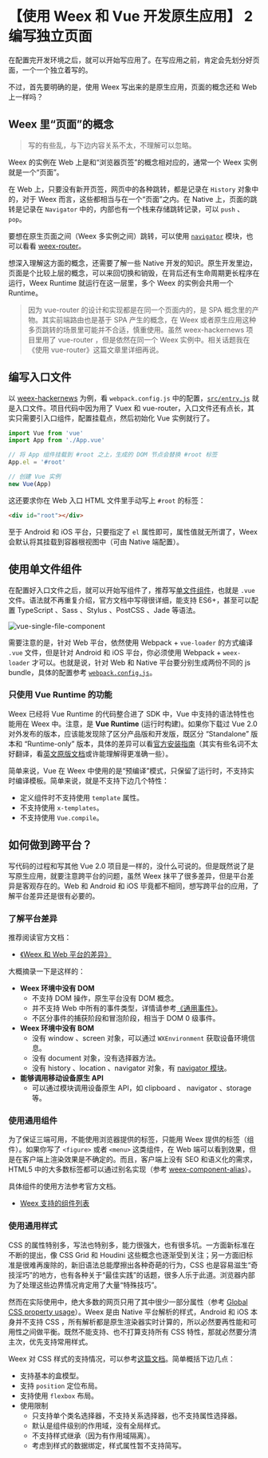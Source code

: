 # 【使用 Weex 和 Vue 开发原生应用】 2 编写独立页面

在配置完开发环境之后，就可以开始写应用了。在写应用之前，肯定会先划分好页面，一个一个独立着写的。

不过，首先要明确的是，使用 Weex 写出来的是原生应用，页面的概念还和 Web 上一样吗？

## Weex 里“页面”的概念

> 写的有些乱，与下边内容关系不太，不理解可以忽略。

Weex 的实例在 Web 上是和“浏览器页签”的概念相对应的，通常一个 Weex 实例就是一个“页面”。

在 Web 上，只要没有新开页签，网页中的各种跳转，都是记录在 `History` 对象中的，对于 Weex 而言，这些都相当与在一个“页面”之内。在 Native 上，页面的跳转是记录在 `Navigator` 中的，内部也有一个栈来存储跳转记录，可以 `push` 、 `pop`。

要想在原生页面之间（Weex 多实例之间）跳转，可以使用 [`navigator`](https://weex-project.io/cn/references/modules/navigator.html) 模块，也可以看看 [weex-router](http://market.dotwe.org/ext/list.htm#9)。

想深入理解这方面的概念，还需要了解一些 Native 开发的知识。原生开发里边，页面是个比较上层的概念，可以来回切换和销毁，在背后还有生命周期更长程序在运行，Weex Runtime 就运行在这一层里，多个 Weex 的实例会共用一个 Runtime。

> 因为 vue-router 的设计和实现都是在同一个页面内的，是 SPA 概念里的产物。其实前端路由也是基于 SPA 产生的概念，在 Weex 或者原生应用这种多页跳转的场景里可能并不合适，慎重使用。虽然 weex-hackernews 项目里用了 vue-router ，但是依然在同一个 Weex 实例中。相关话题我在 《使用 vue-router》这篇文章里详细再说。

## 编写入口文件

以 [weex-hackernews](https://github.com/weexteam/weex-hackernews) 为例，看 `webpack.config.js` 中的配置，[`src/entry.js`](https://github.com/weexteam/weex-hackernews/blob/master/src/entry.js) 就是入口文件。项目代码中因为用了 Vuex 和 vue-router，入口文件还有点长，其实只需要引入口组件，配置挂载点，然后初始化 Vue 实例就行了。

```js
import Vue from 'vue'
import App from './App.vue'

// 将 App 组件挂载到 #root 之上，生成的 DOM 节点会替换 #root 标签
App.el = '#root'

// 创建 Vue 实例
new Vue(App)
```

这还要求你在 Web 入口 HTML 文件里手动写上 `#root` 的标签：

```html
<div id="root"></div>
```

至于 Android 和 iOS 平台，只要指定了 `el` 属性即可，属性值就无所谓了，Weex 会默认将其挂载到容器根视图中（可由 Native 端配置）。

## 使用单文件组件

在配置好入口文件之后，就可以开始写组件了，推荐写[单文件组件](https://cn.vuejs.org/v2/guide/single-file-components.html)，也就是 `.vue` 文件。语法就不再重复介绍，官方文档中写得很详细，能支持 ES6+，甚至可以配置 TypeScript 、Sass 、Stylus 、PostCSS 、Jade 等语法。

![vue-single-file-component](https://cn.vuejs.org/images/vue-component-with-preprocessors.png)

需要注意的是，针对 Web 平台，依然使用 Webpack + `vue-loader` 的方式编译 `.vue` 文件，但是针对 Android 和 iOS 平台，你必须使用 Webpack + `weex-loader` 才可以。也就是说，针对 Web 和 Native 平台要分别生成两份不同的 js bundle，具体的配置参考 [`webpack.config.js`](https://github.com/weexteam/weex-hackernews/blob/8d06bc241b4c44e8f4abb4fd08132c14a4653386/webpack.config.js)。

### 只使用 Vue Runtime 的功能

Weex 已经将 Vue Runtime 的代码整合进了 SDK 中，Vue 中支持的语法特性也能用在 Weex 中。注意，是 **Vue Runtime** (运行时构建)。如果你下载过 Vue 2.0 对外发布的版本，应该能发现除了区分产品版和开发版，既区分 “Standalone” 版本和 “Runtime-only” 版本，具体的差异可以看[官方安装指南](https://cn.vuejs.org/v2/guide/installation.html#独立构建-vs-运行时构建)（其实有些名词不太好翻译，看[英文原版文档](https://vuejs.org/v2/guide/installation.html#Standalone-vs-Runtime-only-Build)或许能理解得更准确一些）。

简单来说，Vue 在 Weex 中使用的是“预编译”模式，只保留了运行时，不支持实时编译模板。简单来说，就是不支持下边几个特性：

+ 定义组件时不支持使用 `template` 属性。
+ 不支持使用 `x-templates`。
+ 不支持使用 `Vue.compile`。

## 如何做到跨平台？

写代码的过程和写其他 Vue 2.0 项目是一样的，没什么可说的。但是既然说了是写原生应用，就要注意跨平台的问题，虽然 Weex 抹平了很多差异，但是平台差异是客观存在的。Web 和 Android 和 iOS 毕竟都不相同，想写跨平台的应用，了解平台差异还是很有必要的。

### 了解平台差异

推荐阅读官方文档：

+ [《Weex 和 Web 平台的差异》](http://weex.apache.org/cn/references/platform-difference.html)

大概摘录一下是这样的：

+ **Weex 环境中没有 DOM**
  + 不支持 DOM 操作，原生平台没有 DOM 概念。
  + 并不支持 Web 中所有的事件类型，详情请参考[《通用事件》](http://weex.apache.org/cn/references/common-event.html)。
  + 不区分事件的捕获阶段和冒泡阶段，相当于 DOM 0 级事件。
+ **Weex 环境中没有 BOM**
  + 没有 window 、screen 对象，可以通过 `WXEnvironment` 获取设备环境信息。
  + 没有 document 对象，没有选择器方法。
  + 没有 history 、location 、navigator 对象，有 [navigator 模块](http://weex.apache.org/cn/references/modules/navigator.html)。
+ **能够调用移动设备原生 API**
  + 可以通过模块调用设备原生 API，如 clipboard 、 navigator 、storage 等。

### 使用通用组件

为了保证三端可用，不能使用浏览器提供的标签，只能用 Weex 提供的标签（组件）。如果你写了 `<figure>` 或者 `<menu>` 这类组件，在 Web 端可以看到效果，但是在客户端上渲染效果是不确定的。而且，客户端上没有 SEO 和语义化的需求，HTML5 中的大多数标签都可以通过别名实现（参考 [weex-component-alias](https://github.com/Hanks10100/weex-component-alias)）。

具体组件的使用方法参考官方文档。

+ [Weex 支持的组件列表](http://weex.apache.org/cn/references/components/index.html)

### 使用通用样式

CSS 的属性特别多，写法也特别多，能力很强大，也有很多坑。一方面新标准在不断的提出，像 CSS Grid 和 Houdini 这些概念也逐渐受到关注；另一方面旧标准是很难再废除的，新旧语法总能摩擦出各种奇葩的行为，CSS 也是容易滋生“奇技淫巧”的地方，也有各种关于“最佳实践”的话题，很多人乐于此道。浏览器内部为了处理这些边界情况肯定用了大量“特殊技巧”。

然而在实际使用中，绝大多数的网页只用了其中很少一部分属性（参考 [Global CSS property usage](https://developer.microsoft.com/en-us/microsoft-edge/platform/usage/)）。Weex 是由 Native 平台解析的样式，Android 和 iOS 本身并不支持 CSS ，所有解析都是原生渲染器实时计算的，所以必然要再性能和可用性之间做平衡。既然不能支持、也不打算支持所有 CSS 特性，那就必然要分清主次，优先支持常用样式。

Weex 对 CSS 样式的支持情况，可以参考[这篇文档](http://weex.apache.org/cn/references/web-standards.html)。简单概括下边几点：

+ 支持基本的盒模型。
+ 支持 `position` 定位布局。
+ 支持使用 `flexbox` 布局。
+ 使用限制
  + 只支持单个类名选择器，不支持关系选择器，也不支持属性选择器。
  + 默认是组件级别的作用域，没有全局样式。
  + 不支持样式继承（因为有作用域隔离）。
  + 考虑到样式的数据绑定，样式属性暂不支持简写。
